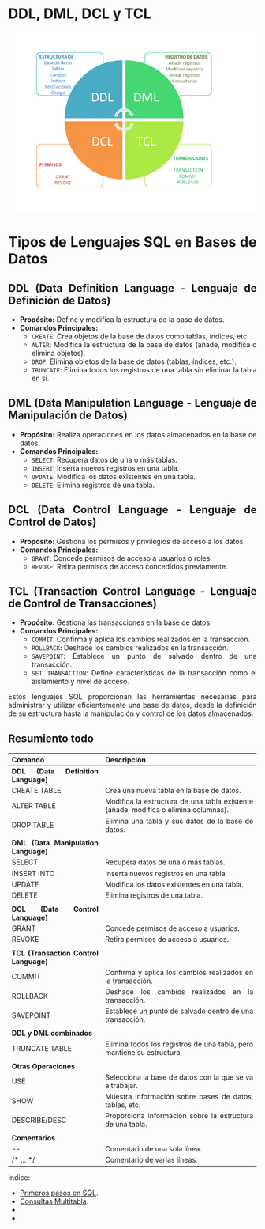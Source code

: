 <div align="justify">

# DDL, DML, DCL y TCL

<div align="center">
<img src="img/ddlydml.png" width="500px"/>
</div>


# Tipos de Lenguajes SQL en Bases de Datos

## DDL (Data Definition Language - Lenguaje de Definición de Datos)

- **Propósito:** Define y modifica la estructura de la base de datos.
- **Comandos Principales:**
  - `CREATE`: Crea objetos de la base de datos como tablas, índices, etc.
  - `ALTER`: Modifica la estructura de la base de datos (añade, modifica o elimina objetos).
  - `DROP`: Elimina objetos de la base de datos (tablas, índices, etc.).
  - `TRUNCATE`: Elimina todos los registros de una tabla sin eliminar la tabla en sí.

## DML (Data Manipulation Language - Lenguaje de Manipulación de Datos)

- **Propósito:** Realiza operaciones en los datos almacenados en la base de datos.
- **Comandos Principales:**
  - `SELECT`: Recupera datos de una o más tablas.
  - `INSERT`: Inserta nuevos registros en una tabla.
  - `UPDATE`: Modifica los datos existentes en una tabla.
  - `DELETE`: Elimina registros de una tabla.

## DCL (Data Control Language - Lenguaje de Control de Datos)

- **Propósito:** Gestiona los permisos y privilegios de acceso a los datos.
- **Comandos Principales:**
  - `GRANT`: Concede permisos de acceso a usuarios o roles.
  - `REVOKE`: Retira permisos de acceso concedidos previamente.

## TCL (Transaction Control Language - Lenguaje de Control de Transacciones)

- **Propósito:** Gestiona las transacciones en la base de datos.
- **Comandos Principales:**
  - `COMMIT`: Confirma y aplica los cambios realizados en la transacción.
  - `ROLLBACK`: Deshace los cambios realizados en la transacción.
  - `SAVEPOINT`: Establece un punto de salvado dentro de una transacción.
  - `SET TRANSACTION`: Define características de la transacción como el aislamiento y nivel de acceso.

Estos lenguajes SQL proporcionan las herramientas necesarias para administrar y utilizar eficientemente una base de datos, desde la definición de su estructura hasta la manipulación y control de los datos almacenados.



## Resumiento todo

| Comando                  | Descripción                                                             |
|--------------------------|-------------------------------------------------------------------------|
| **DDL (Data Definition Language)**                                      |                                                                         |
| CREATE TABLE             | Crea una nueva tabla en la base de datos.                                |
| ALTER TABLE              | Modifica la estructura de una tabla existente (añade, modifica o elimina columnas). |
| DROP TABLE               | Elimina una tabla y sus datos de la base de datos.                      |
|                                                                         |                                                                         |
| **DML (Data Manipulation Language)**                                    |                                                                         |
| SELECT                   | Recupera datos de una o más tablas.                                     |
| INSERT INTO              | Inserta nuevos registros en una tabla.                                   |
| UPDATE                   | Modifica los datos existentes en una tabla.                             |
| DELETE                   | Elimina registros de una tabla.                                         |
|                                                                         |                                                                         |
| **DCL (Data Control Language)**                                        |                                                                         |
| GRANT                    | Concede permisos de acceso a usuarios.                                  |
| REVOKE                   | Retira permisos de acceso a usuarios.                                   |
|                                                                         |                                                                         |
| **TCL (Transaction Control Language)**                                 |                                                                         |
| COMMIT                   | Confirma y aplica los cambios realizados en la transacción.            |
| ROLLBACK                 | Deshace los cambios realizados en la transacción.                       |
| SAVEPOINT                | Establece un punto de salvado dentro de una transacción.               |
|                                                                         |                                                                         |
| **DDL y DML combinados**                                               |                                                                         |
| TRUNCATE TABLE           | Elimina todos los registros de una tabla, pero mantiene su estructura. |
|                                                                         |                                                                         |
| **Otras Operaciones**                                                  |                                                                         |
| USE                      | Selecciona la base de datos con la que se va a trabajar.               |
| SHOW                     | Muestra información sobre bases de datos, tablas, etc.                 |
| DESCRIBE/DESC            | Proporciona información sobre la estructura de una tabla.              |
|                                                                         |                                                                         |
| **Comentarios**                                                        |                                                                         |
| --                       | Comentario de una sola línea.                                          |
| /* ... */                | Comentario de varias líneas.   

Indice:
- [Primeros pasos en SQL](sqlite/README.md).
- [Consultas Multitabla]().
- []().
- []().

</div>
